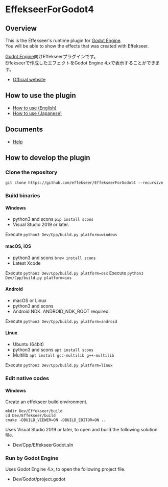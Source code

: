 # EffekseerForGodot4

## Overview
This is the Effekseer's runtime plugin for [Godot Engine](https://godotengine.org).  
You will be able to show the effects that was created with Effekseer.  

[Godot Engine](https://godotengine.org)向けEffekseerプラグインです。  
Effekseerで作成したエフェクトをGodot Engine 4.xで表示することができます。

- [Official website](http://effekseer.github.io)

## How to use the plugin

- [How to use (English)](https://effekseer.github.io/Help_Godot/en/how-to-use.html)
- [How to use (Japanese)](https://effekseer.github.io/Help_Godot/en/how-to-use.html)

## Documents

- [Help](https://effekseer.github.io/Help_Godot/index.html)

## How to develop the plugin

### Clone the repository

```
git clone https://github.com/effekseer/EffekseerForGodot4 --recursive
```

### Build binaries

#### Windows

- python3 and scons `pip install scons`
- Visual Studio 2019 or later.

Execute `python3 Dev/Cpp/build.py platform=windows`

#### macOS, iOS

- python3 and scons `brew install scons`
- Latest Xcode

Execute `python3 Dev/Cpp/build.py platform=osx`
Execute `python3 Dev/Cpp/build.py platform=ios`

#### Android

- macOS or Linux
- python3 and scons
- Android NDK. ANDROID_NDK_ROOT required.

Execute `python3 Dev/Cpp/build.py platform=android`

#### Linux

- Ubuntu (64bit)
- python3 and scons `apt install scons`
- Multilib `apt install gcc-multilib g++-multilib`

Execute `python3 Dev/Cpp/build.py platform=linux`

### Edit native codes

#### Windows

Create an effekseer build environment.

```
mkdir Dev/Effekseer/build
cd Dev/Effekseer/build
cmake -DBUILD_VIEWER=ON -DBUILD_EDITOR=ON .. 
```

Uses Visual Studio 2019 or later, to open and build the following solution file.

- Dev/Cpp/EffekseerGodot.sln

### Run by Godot Engine

Uses Godot Engine 4.x, to open the following project file.

- Dev/Godot/project.godot
